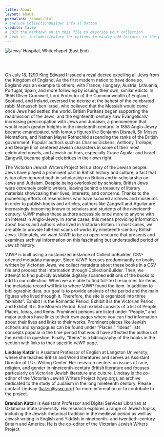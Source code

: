 ```yaml
---
title: About
layout: about
permalink: /about.html
# include CollectionBuilder info at bottom
credits: false
# Edit the markdown on in this file to describe your collection
# Look in _includes/feature for options to easily add features to the page
---
```


<style>
img {
     max-width: 100%;
     height: auto;
}
</style>
<div class=img>
<img src="objects/jews-hospital.jpg"
     alt="Jews' Hospital, Whitechapel (East End)"
     style="float: left; margin-right: 10px; padding-bottom:20px;" />  </div>
<br>  <br>

&nbsp;

<!-----

Yay, no errors, warnings, or alerts!

Conversion time: 0.189 seconds.


Using this Markdown file:

1. Paste this output into your source file.
2. See the notes and action items below regarding this conversion run.
3. Check the rendered output (headings, lists, code blocks, tables) for proper
   formatting and use a linkchecker before you publish this page.

Conversion notes:

* Docs to Markdown version 1.0β33
* Thu Feb 24 2022 09:17:43 GMT-0800 (PST)
* Source doc: about.md
----->


On July 18, 1290 King Edward I issued a royal decree expelling all Jews from the Kingdom of England. As the first modern nation to have done so, England was an example to others, with France, Hungary, Austria, Lithuania, Portugal, Spain, and more following by issuing their own, similar edicts. In 1656 Oliver Cromwell, Lord Protector of the Commonwealth of England, Scotland, and Ireland, reversed the decree at the behest of the celebrated rabbi Menasseh ben Israel, who believed that the Messiah would come once Jews had settled the world. British Puritans began supporting the readmission of the Jews, and the eighteenth century saw Evangelicals’ increasing preoccupation with Jews and Judaism, a phenomenon that would reach greater heights in the nineteenth century. In 1858 Anglo-Jewry became emancipated, with famous figures like Benjamin Disraeli, Sir Moses Montefiore, and Nathan Mayer Rothschild ascending the ranks of the British government. Popular authors such as Charles Dickens, Anthony Trollope, and George Eliot centered Jewish characters in some of their most celebrated novels, and Jewish authors, especially Grace Aguilar and Israel Zangwill, became global celebrities in their own right.

The Victorian Jewish Writers Project tells a story of the Jewish people. Jews have played a prominent part in British history and culture, a fact that is too often ignored both in scholarship on Britain and in scholarship on Jews and Judaism. Despite being overlooked by scholars, British Jews were extremely prolific writers, leaving behind a treasury of literary materials showcasing their lives, interests, and concerns. Thanks to the pioneering efforts of researchers who have scoured archives and museums in order to publish books and articles, authors like Zangwill and Aguilar are increasingly becoming known to scholars and students of the nineteenth century. VJWP makes these authors accessible once more to anyone with an interest in Anglo-Jewry. In some cases, this means providing information about books and authors who lived in Victorian Britain. In most cases, we are able to provide full-text scans of works by nineteenth-century British Jews. Ultimately, we want VJWP to be an open resource that presents and examines archival information on this fascinating but understudied period of Jewish history.

VJWP is built using a customized instance of CollectionBuilder, CSV-oriented metadata manager. Since VJWP focuses predominantly on books written by Victorian Jews, we collect metadata about these books in a CSV file and process that information through CollectionBuilder. Then, we attempt to find publicly available digitally scanned editions of the books to add to our collection. When we are able to find full-text resources for items, the metadata record will link to where VJWP found the item. In addition to bibliographic data, our goal is to provide analysis of the period and the main figures who lived through it. Therefore, the site is organized into three “exhibits”: Exhibit I is the Romantic Period, Exhibit II is the Victorian Period, and Exhibit III is the Modern Period. Each exhibit consists of a list of People, Places, Ideas, and Items. Prominent persons are listed under “People,” and major authors have links to their own pages where you can find information about their lives and links to their works. Prominent places like Jewish schools and synagogues can be found under “Places.” “Ideas” lists concepts popular in the time period that would have affected the authors of the exhibit in question. Finally, “Items” is a bibliography of the books in the section with links to their specific VJWP page.

**Lindsay Katzir** is Assistant Professor of English at Langston University, where she teaches British and World literatures and serves as Assistant Director of LU’s Writing Center. Her research centers on issues of race, religion, and gender in nineteenth-century British literature and focuses particularly on Victorian Jewish literature and culture. Lindsay is the co-editor of the Victorian Jewish Writers Project (vjwp.org), an archive dedicated to the study of Judaism in the long nineteenth century. Please contact Lindsay ([katzir@vjwp.org](mailto:katzir@vjwp.org)) for more information or to contribute to the project.

**Brandon Katzir** is Assistant Professor and Digital Services Librarian at Oklahoma State University. His research explores a range of Jewish topics, including the Jewish rhetorical tradition in the medieval period as well as Jewish writing in English and Yiddish in nineteenth- and twentieth-century Britain and America. He is the co-editor of the Victorian Jewish Writers Project. 

&nbsp;